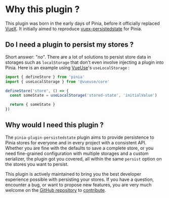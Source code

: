 # Why this plugin ?

This plugin was born in the early days of Pinia, before it officially replaced [VueX](https://vuex.vuejs.org/). It initially aimed to reproduce [vuex-persistedstate](https://github.com/robinvdvleuten/vuex-persistedstate) for Pinia.

## Do I need a plugin to persist my stores ?

Short answer: "_no_". There are a lot of solutions to persist store data in storages such as `localStorage` that don't even involve injecting a plugin into Pinia. Here is an example using [VueUse](https://vueuse.org/)'s `useLocalStorage` :

```ts
import { defineStore } from 'pinia'
import { useLocalStorage } from '@vueuse/core'

defineStore('store', () => {
  const someState = useLocalStorage('stored-state', 'initialValue')

  return { someState }
})
```

## Why would I need this plugin ?

The `pinia-plugin-persistedstate` plugin aims to provide persistence to Pinia stores for everyone and in every project with a consistent API. Whether you are fine with the defaults to save a complete store, or you need fine-grained configuration with multiple storages and a custom serializer, the plugin got you covered, all within the same `persist` option on the stores you want to persist.

This plugin is actively maintained to bring you the best developer experience possible with persisting your stores. If you have a question, encounter a bug, or want to propose new features, you are very much welcome on the [GitHub repository](https://github.com/prazdevs/pinia-plugin-persistedstate) to [contribute](https://github.com/prazdevs/pinia-plugin-persistedstate/blob/main/CONTRIBUTING.md).
